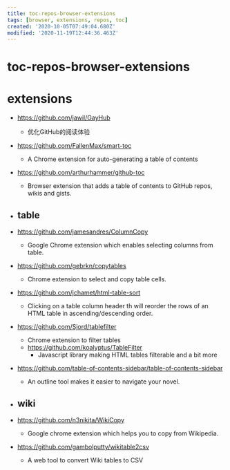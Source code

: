 ```yaml
---
title: toc-repos-browser-extensions
tags: [browser, extensions, repos, toc]
created: '2020-10-05T07:49:04.680Z'
modified: '2020-11-19T12:44:36.463Z'
---
```


# toc-repos-browser-extensions

# extensions

- https://github.com/jawil/GayHub
  - 优化GitHub的阅读体验
- https://github.com/FallenMax/smart-toc
  - A Chrome extension for auto-generating a table of contents
- https://github.com/arthurhammer/github-toc
  - Browser extension that adds a table of contents to GitHub repos, wikis and gists.

- ## table
- https://github.com/jamesandres/ColumnCopy
  - Google Chrome extension which enables selecting columns from table.
- https://github.com/gebrkn/copytables
  - Chrome extension to select and copy table cells.
- https://github.com/jchamet/html-table-sort
  - Clicking on a table column header th will reorder the rows of an HTML table in ascending/descending order.
- https://github.com/Sjord/tablefilter
  - Chrome extension to filter tables
  - https://github.com/koalyptus/TableFilter
    - Javascript library making HTML tables filterable and a bit more
- https://github.com/table-of-contents-sidebar/table-of-contents-sidebar
  - An outline tool makes it easier to navigate your novel. 

- ## wiki
- https://github.com/n3nikita/WikiCopy
  - Google chrome extension which helps you to copy from Wikipedia.
- https://github.com/gambolputty/wikitable2csv
  - A web tool to convert Wiki tables to CSV
